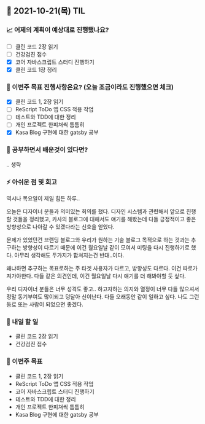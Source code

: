 ## 📆 2021-10-21(목) TIL

### 📈 어제의 계획이 예상대로 진행됐나요?
- [ ] 클린 코드 2장 읽기
- [ ] 건강검진 접수
- [x] 코어 자바스크립트 스터디 진행하기
- [x] 클린 코드 1장 정리

### 🦄 이번주 목표 진행사항은요? (오늘 조금이라도 진행했으면 체크)
- [x] 클린 코드 1, 2장 읽기
- [ ] ReScript ToDo 앱 CSS 적용 작업
- [ ] 테스트와 TDD에 대한 정리
- [ ] 개인 프로젝트 한피쳐씩 틈틈히
- [x] Kasa Blog 구현에 대한 gatsby 공부

### 🤔 공부하면서 배운것이 있다면?

.. 생략

### ⚡ 아쉬운 점 및 회고
역시나 목요일이 제일 힘든 하루..   

오늘은 디자이너 분들과 의미있는 회의를 했다. 디자인 시스템과 관련해서 앞으로 진행할 것들을 정리했고, 카사의 블로그에 대해서도 얘기를 해봤는데 다들 긍정적이고 좋은 방향성으로 나아갈 수 있겠다라는 신호을 얻었다.   

문제가 있었던건 브랜딩 블로그와 우리가 원하는 기술 블로그 목적으로 하는 것과는 추구하는 방향성이 다르기 때문에 이건 월요일날 같이 모여서 미팅을 다시 진행하기로 했다. 아무리 생각해도 두가지가 합쳐지는건 반대..이다.   

왜냐하면 추구하는 목표로하는 주 타겟 사용자가 다르고, 방향성도 다르다. 이건 따로가져가야한다. 다들 같은 의견인데, 이건 월요일날 다시 얘기를 더 해봐야할 듯 싶다.   

우리 디자이너 분들은 너무 성격도 좋고.. 하고자하는 의지와 열정이 너무 다들 많으셔서 정말 동기부여도 많이되고 덩달아 신이난다. 다들 오래동안 같이 일하고 싶다. 나도 그런 동료 또는 사람이 되었으면 좋겠다.   

### 🚀 내일 할 일
- 클린 코드 2장 읽기
- 건강검진 접수

### 🎯 이번주 목표
- 클린 코드 1, 2장 읽기
- ReScript ToDo 앱 CSS 적용 작업
- 코어 자바스크립트 스터디 진행하기
- 테스트와 TDD에 대한 정리
- 개인 프로젝트 한피쳐씩 틈틈히
- Kasa Blog 구현에 대한 gatsby 공부
